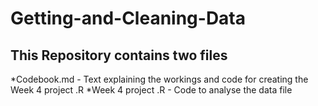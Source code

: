 # Getting-and-Cleaning-Data
## This Repository contains two files
*Codebook.md - Text explaining the workings and code for creating the Week 4 project .R
*Week 4 project .R - Code to analyse the data file
